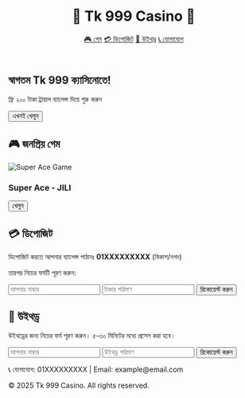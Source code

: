 <!DOCTYPE html>
<html lang="bn">
<head>
  <meta charset="UTF-8">
  <meta name="viewport" content="width=device-width, initial-scale=1">
  <title>Tk 999 Casino</title>
  <link rel="stylesheet" href="style.css">
</head>
<body>
  <header>
    <h1>🎰 Tk 999 Casino 🎰</h1>
    <nav>
      <a href="#games">🎮 গেম</a>
      <a href="#deposit">💳 ডিপোজিট</a>
      <a href="#withdraw">💸 উইথড্র</a>
      <a href="#contact">📞 যোগাযোগ</a>
    </nav>
  </header>

  <section class="hero">
    <h2>স্বাগতম Tk 999 ক্যাসিনোতে!</h2>
    <p>ফ্রি ২০০ টাকা ট্রায়াল ব্যালেন্স দিয়ে শুরু করুন</p>
    <button onclick="alert('আপনাকে লগইন করতে হবে')">এখনই খেলুন</button>
  </section>

  <section id="games">
    <h2>🎮 জনপ্রিয় গেম</h2>
    <div class="game-card">
      <img src="superace.jpg" alt="Super Ace Game">
      <h3>Super Ace - JILI</h3>
      <button>খেলুন</button>
    </div>
  </section>

  <section id="deposit">
    <h2>💳 ডিপোজিট</h2>
    <p>ডিপোজিট করতে আপনার ব্যালেন্স পাঠানঃ <strong>01XXXXXXXXX</strong> (বিকাশ/নগদ)</p>
    <p>তারপর নিচের ফর্মটি পূরণ করুন:</p>
    <form>
      <input type="text" placeholder="আপনার নাম্বার">
      <input type="number" placeholder="টাকার পরিমাণ">
      <button type="submit">রিকোয়েস্ট করুন</button>
    </form>
  </section>

  <section id="withdraw">
    <h2>💸 উইথড্র</h2>
    <p>উইথড্রের জন্য নিচের ফর্ম পূরণ করুন। ৫-৩০ মিনিটের মধ্যে প্রসেস করা হবে।</p>
    <form>
      <input type="text" placeholder="আপনার নাম্বার">
      <input type="number" placeholder="উইথড্র পরিমাণ">
      <button type="submit">রিকোয়েস্ট করুন</button>
    </form>
  </section>

  <footer id="contact">
    <p>📞 যোগাযোগ: 01XXXXXXXXX | Email: example@email.com</p>
    <p>&copy; 2025 Tk 999 Casino. All rights reserved.</p>
  </footer>
</body>
</html>
